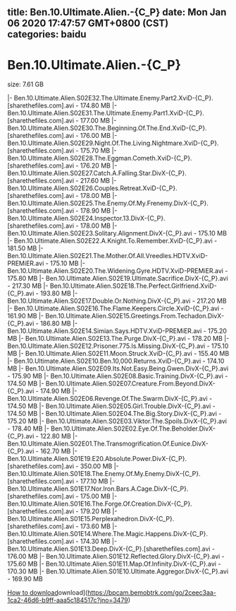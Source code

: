 
title: Ben.10.Ultimate.Alien.-{C_P}
date: Mon Jan 06 2020 17:47:57 GMT+0800 (CST)    
categories: baidu
---

# Ben.10.Ultimate.Alien.-{C_P}
size: 7.61 GB
 
 
|- Ben.10.Ultimate.Alien.S02E32.The.Ultimate.Enemy.Part2.XviD-{C_P}.[sharethefiles.com].avi - 174.80 MB
|- Ben.10.Ultimate.Alien.S02E31.The.Ultimate.Enemy.Part1.XviD-{C_P}.[sharethefiles.com].avi - 177.00 MB
|- Ben.10.Ultimate.Alien.S02E30.The.Beginning.Of.The.End.XviD-{C_P}.[sharethefiles.com].avi - 176.00 MB
|- Ben.10.Ultimate.Alien.S02E29.Night.Of.The.Living.Nightmare.XviD-{C_P}.[sharethefiles.com].avi - 175.70 MB
|- Ben.10.Ultimate.Alien.S02E28.The.Eggman.Cometh.XviD-{C_P}.[sharethefiles.com].avi - 176.20 MB
|- Ben.10.Ultimate.Alien.S02E27.Catch.A.Falling.Star.DivX-{C_P}.[sharethefiles.com].avi - 217.60 MB
|- Ben.10.Ultimate.Alien.S02E26.Couples.Retreat.XviD-{C_P}.[sharethefiles.com].avi - 178.00 MB
|- Ben.10.Ultimate.Alien.S02E25.The.Enemy.Of.My.Frenemy.DivX-{C_P}.[sharethefiles.com].avi - 178.90 MB
|- Ben.10.Ultimate.Alien.S02E24.Inspector.13.DivX-{C_P}.[sharethefiles.com].avi - 178.00 MB
|- Ben.10.Ultimate.Alien.S02E23.Solitary.Alignment.DivX-{C_P}.avi - 175.10 MB
|- Ben.10.Ultimate.Alien.S02E22.A.Knight.To.Remember.XviD-{C_P}.avi - 181.50 MB
|- Ben.10.Ultimate.Alien.S02E21.The.Mother.Of.All.Vreedles.HDTV.XviD-PREMiER.avi - 175.10 MB
|- Ben.10.Ultimate.Alien.S02E20.The.Widening.Gyre.HDTV.XviD-PREMiER.avi - 175.80 MB
|- Ben.10.Ultimate.Alien.S02E19.Ultimate.Sacrifice.DivX-{C_P}.avi - 217.30 MB
|- Ben.10.Ultimate.Alien.S02E18.The.Perfect.Girlfriend.XviD-{C_P}.avi - 193.80 MB
|- Ben.10.Ultimate.Alien.S02E17.Double.Or.Nothing.DivX-{C_P}.avi - 217.20 MB
|- Ben.10.Ultimate.Alien.S02E16.The.Flame.Keepers.Circle.XviD-{C_P}.avi - 161.90 MB
|- Ben.10.Ultimate.Alien.S02E15.Greetings.From.Techadon.DivX-{C_P}.avi - 186.80 MB
|- Ben.10.Ultimate.Alien.S02E14.Simian.Says.HDTV.XviD-PREMiER.avi - 175.20 MB
|- Ben.10.Ultimate.Alien.S02E13.The.Purge.DivX-{C_P}.avi - 178.20 MB
|- Ben.10.Ultimate.Alien.S02E12.Prisoner.775.Is.Missing.DivX-{C_P}.avi - 175.10 MB
|- Ben.10.Ultimate.Alien.S02E11.Moon.Struck.XviD-{C_P}.avi - 155.40 MB
|- Ben.10.Ultimate.Alien.S02E10.Ben.10,000.Returns.XviD-{C_P}.avi - 174.10 MB
|- Ben.10.Ultimate.Alien.S02E09.Its.Not.Easy.Being.Gwen.DivX-{C_P}.avi - 175.90 MB
|- Ben.10.Ultimate.Alien.S02E08.Basic.Training.DivX-{C_P}.avi - 174.50 MB
|- Ben.10.Ultimate.Alien.S02E07.Creature.From.Beyond.DivX-{C_P}.avi - 174.90 MB
|- Ben.10.Ultimate.Alien.S02E06.Revenge.Of.The.Swarm.DivX-{C_P}.avi - 174.50 MB
|- Ben.10.Ultimate.Alien.S02E05.Girl.Trouble.DivX-{C_P}.avi - 174.50 MB
|- Ben.10.Ultimate.Alien.S02E04.The.Big.Story.DivX-{C_P}.avi - 175.20 MB
|- Ben.10.Ultimate.Alien.S02E03.Viktor.The.Spoils.DivX-{C_P}.avi - 178.40 MB
|- Ben.10.Ultimate.Alien.S02E02.Eye.Of.The.Beholder.DivX-{C_P}.avi - 122.80 MB
|- Ben.10.Ultimate.Alien.S02E01.The.Transmogrification.Of.Eunice.DivX-{C_P}.avi - 162.70 MB
|- Ben.10.Ultimate.Alien.S01E19.E20.Absolute.Power.DivX-{C_P}.[sharethefiles.com].avi - 350.00 MB
|- Ben.10.Ultimate.Alien.S01E18.The.Enemy.Of.My.Enemy.DivX-{C_P}.[sharethefiles.com].avi - 177.10 MB
|- Ben.10.Ultimate.Alien.S01E17.Nor.Iron.Bars.A.Cage.DivX-{C_P}.[sharethefiles.com].avi - 175.00 MB
|- Ben.10.Ultimate.Alien.S01E16.The.Forge.Of.Creation.DivX-{C_P}.[sharethefiles.com].avi - 179.20 MB
|- Ben.10.Ultimate.Alien.S01E15.Perplexahedron.DivX-{C_P}.[sharethefiles.com].avi - 173.60 MB
|- Ben.10.Ultimate.Alien.S01E14.Where.The.Magic.Happens.DivX-{C_P}.[sharethefiles.com].avi - 174.30 MB
|- Ben.10.Ultimate.Alien.S01E13.Deep.DivX-{C_P}.[sharethefiles.com].avi - 176.00 MB
|- Ben.10.Ultimate.Alien.S01E12.Reflected.Glory.DivX-{C_P}.avi - 175.60 MB
|- Ben.10.Ultimate.Alien.S01E11.Map.Of.Infinity.DivX-{C_P}.avi - 170.30 MB
|- Ben.10.Ultimate.Alien.S01E10.Ultimate.Aggregor.DivX-{C_P}.avi - 169.90 MB

[How to download](https://bpcam.bemobtrk.com/go/2ceec3aa-1ca2-46d6-b9ff-aaa5c184517c?jno=3528)ownload](https://bpcam.bemobtrk.com/go/2ceec3aa-1ca2-46d6-b9ff-aaa5c184517c?jno=3479)
